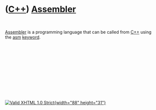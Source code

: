 



 

 

 

 

 

([C++](Cpp.htm)) [Assembler](CppAssembler.htm)
==============================================

 

[Assembler](CppAssembler.htm) is a programming language that can be
called from [C++](Cpp.htm) using the [asm](CppAsm.htm)
[keyword](CppKeyword.htm).

 

 

 

 

 





 

[![Valid XHTML 1.0 Strict](valid-xhtml10.png){width="88"
height="31"}](http://validator.w3.org/check?uri=referer)
